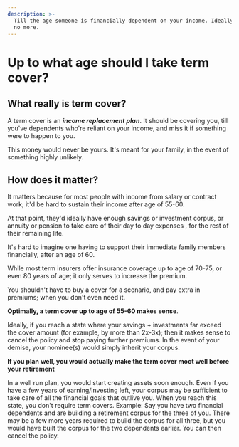 ```yaml
---
description: >-
  Till the age someone is financially dependent on your income. Ideally 60-65,
  no more.
---
```


# Up to what age should I take term cover?

## What really is term cover?

A term cover is an _**income replacement plan**_. It should be covering you, till you've dependents who're reliant on your income, and miss it if something were to happen to you.

This money would never be yours. It's meant for your family, in the event of something highly unlikely.

## How does it matter?

It matters because for most people with income from salary or contract work; it'd be hard to sustain their income after age of 55-60.

At that point, they'd ideally have enough savings or investment corpus, or annuity or pension to take care of their day to day expenses , for the rest of their remaining life.

It's hard to imagine one having to support their immediate family members financially, after an age of 60.

While most term insurers offer insurance coverage up to age of 70-75, or even 80 years of age; it only serves to increase the premium.

You shouldn't have to buy a cover for a scenario, and pay extra in premiums; when you don't even need it.

**Optimally, a term cover up to age of 55-60 makes sense**.

Ideally, if you reach a state where your savings + investments far exceed the cover amount \(for example, by more than 2x-3x\); then it makes sense to cancel the policy and stop paying further premiums. In the event of your demise, your nominee\(s\) would simply inherit your corpus.

**If you plan well, you would actually make the term cover moot well before your retirement**

In a well run plan, you would start creating assets soon enough. Even if you have a few years of earning/investing left, your corpus may be sufficient to take care of all the financial goals that outlive you. When you reach this state, you don't require term covers. Example: Say you have two financial dependents and are building a retirement corpus for the three of you. There may be a few more years required to build the corpus for all three, but you would have built the corpus for the two dependents earlier. You can then cancel the policy.


